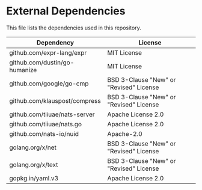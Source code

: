 # External Dependencies

This file lists the dependencies used in this repository.

| Dependency                     | License                                 |
|--------------------------------|-----------------------------------------|
| github.com/expr-lang/expr      | MIT License                             |
| github.com/dustin/go-humanize  | MIT License                             |
| github.com/google/go-cmp       | BSD 3-Clause "New" or "Revised" License |
| github.com/klauspost/compress  | BSD 3-Clause "New" or "Revised" License |
| github.com/tiiuae/nats-server | Apache License 2.0                      |
| github.com/tiiuae/nats.go     | Apache License 2.0                      |
| github.com/nats-io/nuid        | Apache-2.0                              |
| golang.org/x/net               | BSD 3-Clause "New" or "Revised" License |
| golang.org/x/text              | BSD 3-Clause "New" or "Revised" License |
| gopkg.in/yaml.v3               | Apache License 2.0                      |
